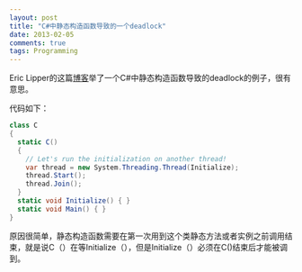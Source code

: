 ```yaml
---
layout: post
title: "C#中静态构造函数导致的一个deadlock"
date: 2013-02-05
comments: true
tags: Programming
---
```

<p id="site-description">Eric Lipper的这篇<a href="http://ericlippert.com/2013/01/31/the-no-lock-deadlock/" target="_blank">博客</a>举了一个C#中静态构造函数导致的deadlock的例子，很有意思。</p>
<p>代码如下：</p>

```csharp
class C
{
  static C() 
  {
    // Let's run the initialization on another thread!
    var thread = new System.Threading.Thread(Initialize);
    thread.Start();
    thread.Join();
  }
  static void Initialize() { }
  static void Main() { }
}
```

<p>原因很简单，静态构造函数需要在第一次用到这个类静态方法或者实例之前调用结束，就是说C（）在等Initialize（），但是Initialize（）必须在C()结束后才能被调到。</p>